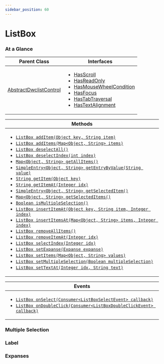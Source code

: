 ```yaml
---
sidebar_position: 60 
---
```


# ListBox

### At a Glance

|Parent Class| Interfaces |
|------------|------------|
|[AbstractDwclistControl](#)| <ul><li>[HasScroll](#)</li><li>[HasReadOnly](#)</li><li>[HasMouseWheelCondition](#)</li><li>[HasFocus](#)</li><li>[HasTabTraversal](#)</li><li>[HasTextAlignment](#)</li></ul>|

| Methods |
|------------|
| <ul><li>[`ListBox addItem(Object key, String item)`](#)</li><li>[`ListBox addItems(Map<Object, String> items)`](#)</li><li>[`ListBox deselectAll()`](#)</li><li>[`ListBox deselectIndex(int index)`](#)</li><li>[`Map<Object, String> getAllItems()`](#)</li><li>[`SimpleEntry<Object, String> getEntryByValue(String value)`](#)</li><li>[`String getItem(Object key)`](#)</li><li>[`String getItemAt(Integer idx)`](#)</li><li>[`SimpleEntry<Object, String> getSelectedItem()`](#)</li><li>[`Map<Object, String> getSelectedItems()`](#)</li><li>[`Boolean isMultipleSelection()`](#)</li><li>[`ListBox insertItemAt(Object key, String item, Integer index)`](#)</li><li>[`ListBox insertItemsAt(Map<Object, String> items, Integer index)`](#)</li><li>[`ListBox removeAllItems()`](#)</li><li>[`ListBox removeItemAt(Integer idx)`](#)</li><li>[`ListBox selectIndex(Integer idx)`](#)</li><li>[`ListBox setExpanse(Expanse expanse)`](#)</li><li>[`ListBox setItems(Map<Object, String> values)`](#)</li><li>[`ListBox setMultipleSelection(Boolean multipleSelection)`](#)</li><li>[`ListBox setTextAt(Integer idx, String text)`](#)</li></ul>|


| Events |
|------------|
| <ul><li>[`ListBox onSelect(Consumer<ListBoxSelectEvent> callback)`](#)</li><li>[`ListBox onDoubleClick(Consumer<ListBoxDoubleClickEvent> callback)`](#)</li></ul> |

### Multiple Selection

### Label

### Expanses